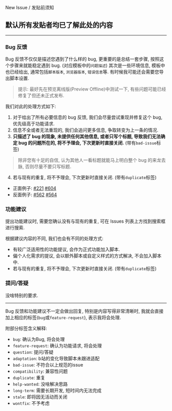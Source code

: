 New Issue / 发贴前须知

## 默认所有发贴者均已了解此处的内容

----

### Bug 反馈
Bug 反馈不仅仅是描述您遇到了什么样的 bug, 更重要的是总结一套步骤, 按照这个步骤来就能稳定遇到 bug. (对应模板中的`问题描述`) 其次是一些环境信息, 模板中也已经给出, 通常包括`脚本版本`, `浏览器版本`, `错误信息`等. 有时候我可能还会需要您导出脚本设置.

> 提示: 最好先在预览离线版(Preview Offline)中测试一下, 有些问题可能已经修复了但还未正式发布.

我们对此的处理方式如下:
1. 对于给出了所有必要信息的 bug 反馈, 我们会尽量尝试重现并修复这个 bug, 优先级高于功能请求.
2. 信息不全或者无法重现的, 我们会追问更多信息, 争取转变为上一条的情况.
3. **只描述了 bug 的现象, 未提供任何其他信息, 或者只写个标题, 导致我们无法确定 bug 的问题所在的, 将不予理会, 下次更新时直接关闭.** (带有`bad-issue`标签)
> 除非您有十足的自信, 认为其他人一看标题就能马上明白整个 bug 的来龙去脉, 否则尽量不要只写标题.
4. 若与现有的重复, 将不予理会, 下次更新时直接关闭. (带有`duplicate`标签)

- 正面例子: [#221](https://github.com/the1812/Bilibili-Evolved/issues/221) [#604](https://github.com/the1812/Bilibili-Evolved/issues/604)
- 反面例子: [#562](https://github.com/the1812/Bilibili-Evolved/issues/562) [#564](https://github.com/the1812/Bilibili-Evolved/issues/564)

### 功能建议
提出功能建议时, 需要您确认没有与现有的重复, 可在 Issues 列表上方找到搜索框进行搜索.

根据建议内容的不同, 我们也会有不同的处理方式:
- 有较广泛适用性的功能提议, 会作为正式功能加入脚本.
- 偏个人化需求的提议, 会以额外脚本或自定义样式的方式解决, 不会加入脚本中.
- 若与现有的重复, 将不予理会, 下次更新时直接关闭. (带有`duplicate`标签)

### 提问/答疑
没啥特别的要求.

----

Bug 反馈和功能建议不一定会做出回复, 特别是内容写得非常清晰时, 我就会直接加上相应的标签(`bug`或`feature-request`), 表示我将会处理.

附部分标签含义解释:
- `bug`: 确认为Bug, 将会处理
- `feature-request`: 确认为功能请求, 将会处理
- `question`: 提问/答疑
- `adaptation`: b站的变化导致脚本未跟进适配
- `bad-issue`: 不符合以上规范的issue
- `compatibility`: 兼容性问题
- `duplicate`: 重复
- `help-wanted`: 没啥解决思路
- `long-term`: 需要长期开发, 短时间内无法完成
- `stale`: 即将因无活动而关闭
- `wontfix`: 不予考虑